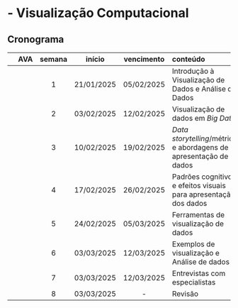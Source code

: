 #  - Visualização Computacional

## Cronograma

|   | AVA | semana | início | vencimento | conteúdo |
|:---:|:---:|:---:|:---:|:---:|:---|
|  |  | 1 | 21/01/2025 | 05/02/2025 | Introdução à Visualização de Dados e Análise de Dados |
|  |  | 2 | 03/02/2025 | 12/02/2025 | Visualização de dados em *Big Data* |
|  |  | 3 | 10/02/2025 | 19/02/2025 | *Data storytelling*/métricas e abordagens de apresentação de dados |
|  |  | 4 | 17/02/2025 | 26/02/2025 | Padrões cognitivos e efeitos visuais para apresentação dos dados |
|  |  | 5 | 24/02/2025 | 05/03/2025 | Ferramentas de visualização de dados |
|  |  | 6 | 03/03/2025 | 12/03/2025 | Exemplos de visualização e Análise de dados |
|  |  | 7 | 03/03/2025 | 12/03/2025 | Entrevistas com especialistas |
|  |  | 8 | 03/03/2025 | - | Revisão |